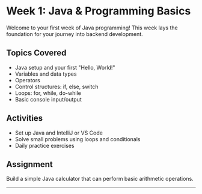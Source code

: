 # Week 1: Java & Programming Basics

Welcome to your first week of Java programming! This week lays the foundation for your journey into backend development.

## Topics Covered

- Java setup and your first "Hello, World!"
- Variables and data types
- Operators
- Control structures: if, else, switch
- Loops: for, while, do-while
- Basic console input/output

## Activities

- Set up Java and IntelliJ or VS Code
- Solve small problems using loops and conditionals
- Daily practice exercises

## Assignment

Build a simple Java calculator that can perform basic arithmetic operations.

---
